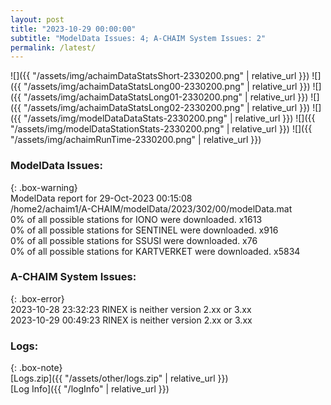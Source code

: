 ```yaml
---
layout: post
title: "2023-10-29 00:00:00"
subtitle: "ModelData Issues: 4; A-CHAIM System Issues: 2"
permalink: /latest/
---
```


![]({{ "/assets/img/achaimDataStatsShort-2330200.png" | relative_url }})
![]({{ "/assets/img/achaimDataStatsLong00-2330200.png" | relative_url }})
![]({{ "/assets/img/achaimDataStatsLong01-2330200.png" | relative_url }})
![]({{ "/assets/img/achaimDataStatsLong02-2330200.png" | relative_url }})
![]({{ "/assets/img/modelDataDataStats-2330200.png" | relative_url }})
![]({{ "/assets/img/modelDataStationStats-2330200.png" | relative_url }})
![]({{ "/assets/img/achaimRunTime-2330200.png" | relative_url }})


### ModelData Issues:  
  
{: .box-warning}  
 ModelData report for 29-Oct-2023 00:15:08   
 /home2/achaim1/A-CHAIM/modelData/2023/302/00/modelData.mat   
 0% of all possible stations for IONO were downloaded. x1613   
 0% of all possible stations for SENTINEL were downloaded. x916   
 0% of all possible stations for SSUSI were downloaded. x76   
 0% of all possible stations for KARTVERKET were downloaded. x5834   
  
### A-CHAIM System Issues:  
  
{: .box-error}  
2023-10-28 23:32:23 RINEX is neither version 2.xx or 3.xx  
2023-10-29 00:49:23 RINEX is neither version 2.xx or 3.xx  

### Logs:  
  
{: .box-note}  
[Logs.zip]({{ "/assets/other/logs.zip" | relative_url }})  
[Log Info]({{ "/logInfo" | relative_url }})  
